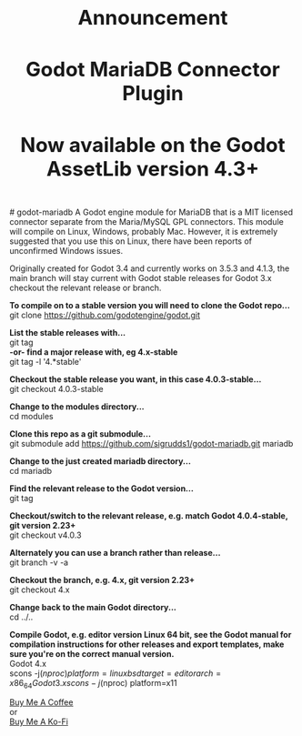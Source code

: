 <h1 align="center" style="font-size: 2.5em;">Announcement</h1>
<h3 align="center" style="font-size: 2.5em;">
    <a href="https://github.com/sigrudds1/Godot-MariaDB-Connector-Plugin" style="text-decoration: none; color: inherit;">
        Godot MariaDB Connector Plugin
    </a>
</h3>
<h4 align="center" style="font-size: 2.5em;">Now available on the Godot AssetLib  version 4.3+</h4>
# godot-mariadb
A Godot engine module for MariaDB that is a MIT licensed connector separate from the Maria/MySQL GPL connectors.  
This module will compile on Linux, Windows, probably Mac. However, it is extremely suggested that you use this on Linux, there have been reports of unconfirmed Windows issues.  
  
Originally created for Godot 3.4 and currently works on 3.5.3 and 4.1.3, the main branch will stay current with Godot stable releases for Godot 3.x checkout the relevant release or branch.  
  
**To compile on to a stable version you will need to clone the Godot repo...**  
git clone https://github.com/godotengine/godot.git  

**List the stable releases with...**  
git tag  
**-or- find a major release with, eg 4.x-stable**  
git tag -l '4.\*stable'  

**Checkout the stable release you want, in this case 4.0.3-stable...**  
git checkout 4.0.3-stable  

**Change to the modules directory...**  
cd modules  

**Clone this repo as a git submodule...**  
git submodule add https://github.com/sigrudds1/godot-mariadb.git mariadb  

**Change to the just created mariadb directory...**  
cd mariadb  

**Find the relevant release to the Godot version...**  
git tag  

**Checkout/switch to the relevant release, e.g. match Godot 4.0.4-stable, git version 2.23+**  
git checkout v4.0.3

**Alternately you can use a branch rather than release...**  
git branch -v -a

**Checkout the branch, e.g. 4.x, git version 2.23+**  
git checkout 4.x

**Change back to the main Godot directory...**  
cd ../..  

**Compile Godot, e.g. editor version Linux 64 bit, see the Godot manual for compilation instructions for other releases and export templates, make sure you're on the correct manual version.**  
Godot 4.x  
scons -j$(nproc) platform=linuxbsd target=editor arch=x86_64  
Godot 3.x  
scons -j$(nproc) platform=x11  
  
[Buy Me A Coffee](https://buymeacoffee.com/VikingTinkerer)  
  or  
[Buy Me A Ko-Fi](https://ko-fi.com/vikingtinkerer)

